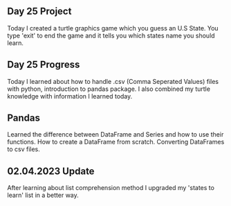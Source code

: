 ## Day 25 Project
Today I created a turtle graphics game which you guess an U.S State. You type 'exit' to end the game and it tells you which states name you should learn.

## Day 25 Progress
Today I learned about how to handle .csv (Comma Seperated Values) files with python, introduction to pandas package. I also combined my turtle knowledge with information I learned today.

## Pandas
Learned the difference between DataFrame and Series and how to use their functions. How to create a DataFrame from scratch. Converting DataFrames to csv files.

## 02.04.2023 Update
After learning about list comprehension method I upgraded my 'states to learn' list in a better way. 

